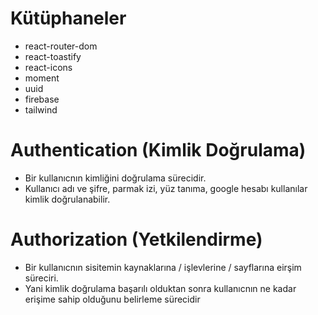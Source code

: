# Kütüphaneler

- react-router-dom
- react-toastify
- react-icons
- moment
- uuid
- firebase
- tailwind

# Authentication (Kimlik Doğrulama)

- Bir kullanıcnın kimliğini doğrulama sürecidir.
- Kullanıcı adı ve şifre, parmak izi, yüz tanıma, google hesabı kullanılar kimlik doğrulanabilir.

# Authorization (Yetkilendirme)

- Bir kullanıcnın sisitemin kaynaklarına / işlevlerine / sayflarına eirşim süreciri.
- Yani kimlik doğrulama başarılı olduktan sonra kullanıcnın ne kadar erişime sahip olduğunu belirleme sürecidir

